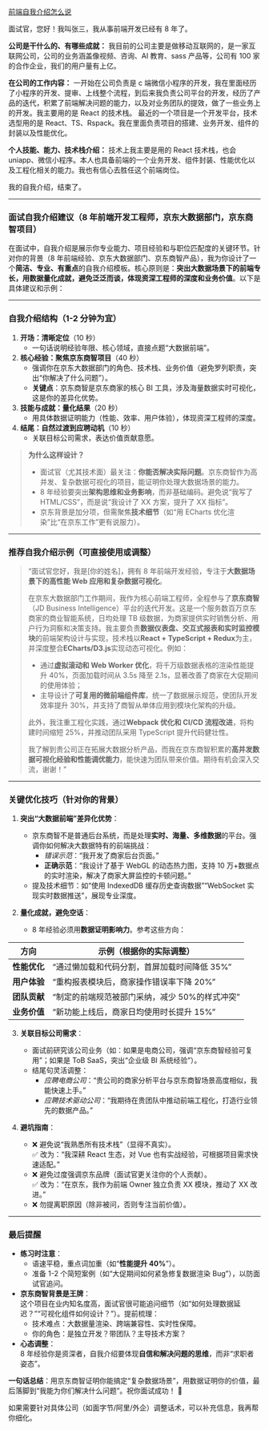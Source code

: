 [前端自我介绍怎么说](https://www.bilibili.com/video/BV1DZ421b7g1/?share_source=copy_web&vd_source=9c1e19a73fa7bd23bb37aa8d7467d862)

面试官，您好！我叫张三，我从事前端开发已经有 8 年了。

**公司是干什么的、有哪些成就：**
我目前的公司主要是做移动互联网的，是一家互联网公司，公司的业务涵盖像视频、咨询、AI 教育、sass 产品等，公司有 100 家的合作企业，我们的用户量有上亿。

**在公司的工作内容：**
一开始在公司负责是 c 端微信小程序的开发，我在里面经历了小程序的开发、提审、上线整个流程，到后来我负责公司平台的开发，经历了产品的迭代，积累了前端解决问题的能力，以及对业务团队的提效，做了一些业务上的开发。我主要用的是 React 的技术栈。
最近的一个项目是一个开发平台，技术选型用的是 React、TS、Rspack。我在里面负责项目的搭建、业务开发、组件的封装以及性能优化。

**个人技能、能力、技术栈介绍：**
技术上我主要是用的 React 技术栈，也会 uniapp、微信小程序。本人也具备前端的一个业务开发、组件封装、性能优化以及工程化相关的能力。我也有信心去胜任这个前端岗位。

我的自我介绍，结束了。

---

### 面试自我介绍建议（8 年前端开发工程师，京东大数据部门，京东商智项目）

在面试中，自我介绍是展示你专业能力、项目经验和与职位匹配度的关键环节。针对你的背景（8 年前端经验、京东大数据部门、京东商智产品），我为你设计了一个**简洁、专业、有重点**的自我介绍模板。核心原则是：**突出大数据场景下的前端专长，用数据量化成就，避免泛泛而谈，体现资深工程师的深度和业务价值**。以下是具体建议和示例：

---

### **自我介绍结构（1-2 分钟为宜）**

1. **开场：清晰定位**（10 秒）
   - 一句话说明经验年限、核心领域，直接点题“大数据前端”。
2. **核心经验：聚焦京东商智项目**（40 秒）
   - 强调你在京东大数据部门的角色、技术栈、业务价值（避免罗列职责，突出“你解决了什么问题”）。
   - **关键点**：京东商智是京东商家的核心 BI 工具，涉及海量数据实时可视化，这是你的差异化优势。
3. **技能与成就：量化结果**（20 秒）
   - 用具体数据证明能力（性能、效率、用户体验），体现资深工程师的深度。
4. **结尾：自然过渡到应聘动机**（10 秒）
   - 关联目标公司需求，表达价值贡献意愿。

> **为什么这样设计？**
>
> - 面试官（尤其技术面）最关注：**你能否解决实际问题**。京东商智作为高并发、复杂数据可视化的项目，能证明你处理大数据场景的能力。
> - 8 年经验要突出**架构思维和业务影响**，而非基础编码。避免说“我写了 HTML/CSS”，而是说“我设计了 XX 方案，提升了 XX 指标”。
> - 京东背景是加分项，但需聚焦**技术细节**（如“用 ECharts 优化渲染”比“在京东工作”更有说服力）。

---

### **推荐自我介绍示例（可直接使用或调整）**

> “面试官您好，我是[你的姓名]，拥有 8 年前端开发经验，专注于**大数据场景下的高性能 Web 应用和复杂数据可视化**。
>
> 在京东大数据部门工作期间，我作为核心前端工程师，全程参与了**京东商智**（JD Business Intelligence）平台的迭代开发。这是一个服务数百万京东商家的商业智能系统，日均处理 TB 级数据，为商家提供实时销售分析、用户行为洞察和决策支持。我主要负责**数据仪表盘、交互式报表和实时监控模块**的前端架构设计与实现，技术栈以**React + TypeScript + Redux**为主，并深度整合**ECharts/D3.js**实现动态可视化。例如：
>
> - 通过**虚拟滚动和 Web Worker 优化**，将千万级数据表格的渲染性能提升 40%，页面加载时间从 3.5s 降至 2.1s，显著改善了商家在大促期间的使用体验；
> - 主导设计了**可复用的微前端组件库**，统一了数据展示规范，使团队开发效率提升 30%，并支持了商智从单体应用到模块化架构的升级。
>
> 此外，我注重工程化实践，通过**Webpack 优化和 CI/CD 流程改进**，将构建时间缩短 25%，并推动团队采用 TypeScript 提升代码健壮性。
>
> 我了解到贵公司正在拓展大数据分析产品，而我在京东商智积累的**高并发数据可视化经验和性能调优能力**，能快速为团队带来价值。期待有机会深入交流，谢谢！”

---

### **关键优化技巧（针对你的背景）**

1. **突出“大数据前端”差异化优势**：

   - 京东商智不是普通后台系统，而是处理**实时、海量、多维数据**的平台。强调你如何解决大数据特有的前端挑战：
     - _错误示范_：“我开发了商家后台页面。”
     - **正确示范**：“我设计了基于 WebGL 的动态热力图，支持 10 万+数据点的实时渲染，解决了商家大屏监控的卡顿问题。”
   - 提及技术细节：如“使用 IndexedDB 缓存历史查询数据”“WebSocket 实现实时数据推送”，展现专业深度。

2. **量化成就，避免空话**：
   - 8 年经验必须用**数据证明影响力**。参考这些方向：

| 方向         | 示例（根据你的实际调整）                       |
| ------------ | ---------------------------------------------- |
| **性能优化** | “通过懒加载和代码分割，首屏加载时间降低 35%”   |
| **用户体验** | “重构报表模块后，商家操作错误率下降 20%”       |
| **团队贡献** | “制定的前端规范被部门采纳，减少 50%的样式冲突” |
| **业务价值** | “新功能上线后，商家日均使用时长提升 15%”       |

3. **关联目标公司需求**：

   - 面试前研究该公司业务（如：如果是电商公司，强调“京东商智经验可复用”；如果是 ToB SaaS，突出“企业级 BI 系统经验”）。
   - 结尾句灵活调整：
     - _应聘电商公司_：“贵公司的商家分析平台与京东商智场景高度相似，我能快速上手。”
     - _应聘技术驱动公司_：“我期待在贵团队中推动前端工程化，打造行业领先的数据产品。”

4. **避坑指南**：
   - ❌ 避免说“我熟悉所有技术栈”（显得不真实）。  
     ✅ 改为：“我深耕 React 生态，对 Vue 也有实战经验，可根据项目需求快速适配。”
   - ❌ 避免过度强调京东品牌（面试官更关注你的个人贡献）。  
     ✅ 改为：“在京东，我作为前端 Owner 独立负责 XX 模块，推动了 XX 改进。”
   - ❌ 勿提离职原因（除非被问，否则专注当前价值）。

---

### **最后提醒**

- **练习时注意**：
  - 语速平稳，重点词加重（如“**性能提升 40%**”）。
  - 准备 1-2 个简短案例（如“大促期间如何紧急修复数据渲染 Bug”），以防面试官追问。
- **京东商智背景是王牌**：  
  这个项目在业内知名度高，面试官很可能追问细节（如“如何处理数据延迟？”“可视化组件如何设计？”）。提前梳理：
  - 技术难点：大数据量渲染、跨端兼容性、实时性保障。
  - 你的角色：是独立开发？带团队？主导技术方案？
- **心态调整**：  
  8 年经验你是资深者，自我介绍要体现**自信和解决问题的思维**，而非“求职者姿态”。

**一句话总结**：用京东商智证明你能搞定“复杂数据场景”，用数据证明你的价值，最后落脚到“我能为你们解决什么问题”。祝你面试成功！ 🚀

如果需要针对具体公司（如面字节/阿里/外企）调整话术，可以补充信息，我再帮你细化。
